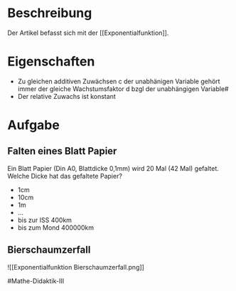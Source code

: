# Beschreibung
Der Artikel befasst sich mit der [[Exponentialfunktion]].

# Eigenschaften
- Zu gleichen additiven Zuwächsen c der unabhänigen Variable gehört immer der gleiche Wachstumsfaktor d bzgl der unabhängigen Variable#
- Der relative Zuwachs ist konstant

# Aufgabe
## Falten eines Blatt Papier
Ein Blatt Papier (Din A0, Blattdicke 0,1mm) wird 20 Mal (42 Mal) gefaltet. Welche Dicke hat das gefaltete Papier?
- 1cm
- 10cm
- 1m
- ...
- bis zur ISS 400km
- bis zum Mond 400000km


## Bierschaumzerfall
![[Exponentialfunktion Bierschaumzerfall.png]]

#Mathe-Didaktik-III 